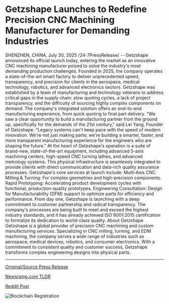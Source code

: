 # Getzshape Launches to Redefine Precision CNC Machining Manufacturer for Demanding Industries

SHENZHEN, CHINA, July 30, 2025 /24-7PressRelease/ -- Getzshape announced its official launch today, entering the market as an innovative CNC machining manufacturer poised to solve the industry's most demanding production challenges. Founded in 2025, the company operates a state-of-the-art smart factory to deliver unprecedented speed, transparency, and precision for clients in the aerospace, medical technology, robotics, and advanced electronics sectors.  Getzshape was established by a team of manufacturing and technology veterans to address critical gaps in the supply chain: slow quoting cycles, a lack of project transparency, and the difficulty of sourcing highly complex components on demand. The company's integrated solution offers an end-to-end manufacturing experience, from quick quoting to final part delivery.  "We saw a clear opportunity to build a manufacturing partner from the ground up, specifically for the demands of the 21st century," said Lei Yang, Founder of Getzshape. "Legacy systems can't keep pace with the speed of modern innovation. We're not just making parts; we're building a smarter, faster, and more transparent manufacturing experience for the engineers who are shaping the future."  At the heart of Getzshape's operation is a suite of brand-new, state-of-the-art equipment, including advanced 5-axis machining centers, high-speed CNC turning lathes, and advanced metrology systems. This physical infrastructure is seamlessly integrated to provide clients with direct communication and data-rich quality assurance processes.  Getzshape's core services at launch include:  Multi-Axis CNC Milling & Turning: For complex geometries and high-precision components.  Rapid Prototyping: Accelerating product development cycles with functional, production-quality prototypes.  Engineering Consultation: Design for Manufacturability (DFM) support to optimize parts for efficiency and performance.  From day one, Getzshape is launching with a deep commitment to customer partnership and radical transparency. The company's processes are being built to meet and exceed the highest industry standards, and it has already achieved ISO 9001:2015 certification to formalize its dedication to world-class quality.  About Getzshape  Getzshape is a global provider of precision CNC machining and custom manufacturing services. Specializing in CNC milling, turning, and EDM machining, the company serves a wide range of industries such as aerospace, medical devices, robotics, and consumer electronics. With a commitment to consistent quality and customer success, Getzshape transforms complex engineering designs into physical parts. 

---

[Original/Source Press Release](https://www.24-7pressrelease.com/press-release/525332/getzshape-launches-to-redefine-precision-cnc-machining-manufacturer-for-demanding-industries)
                    

[Newsramp.com TLDR](https://newsramp.com/curated-news/getzshape-launches-as-innovative-cnc-machining-manufacturer/f788a11e553986107602855a1d4b3395) 

 



[Reddit Post](https://www.reddit.com/r/newsramp/comments/1md07rf/getzshape_launches_as_innovative_cnc_machining/) 



![Blockchain Registration](https://cdn.newsramp.app/24-7PressRelease/qrcode/257/30/pineg0UO.webp)